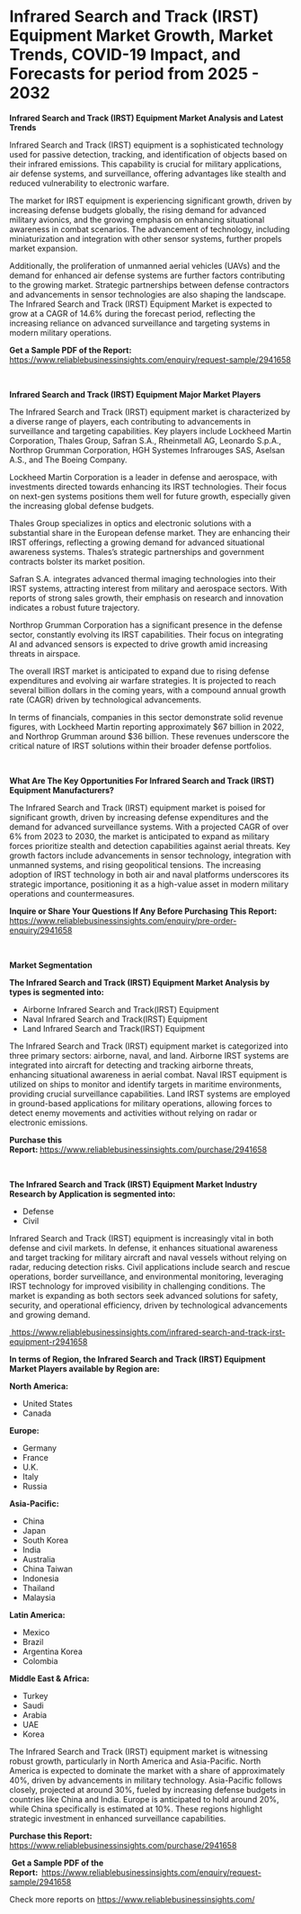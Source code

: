 <p><h1>Infrared Search and Track (IRST) Equipment Market Growth, Market Trends, COVID-19 Impact, and Forecasts for period from 2025 - 2032</h1></p><p><strong>Infrared Search and Track (IRST) Equipment Market Analysis and Latest Trends</strong></p>
<p><p>Infrared Search and Track (IRST) equipment is a sophisticated technology used for passive detection, tracking, and identification of objects based on their infrared emissions. This capability is crucial for military applications, air defense systems, and surveillance, offering advantages like stealth and reduced vulnerability to electronic warfare. </p><p>The market for IRST equipment is experiencing significant growth, driven by increasing defense budgets globally, the rising demand for advanced military avionics, and the growing emphasis on enhancing situational awareness in combat scenarios. The advancement of technology, including miniaturization and integration with other sensor systems, further propels market expansion. </p><p>Additionally, the proliferation of unmanned aerial vehicles (UAVs) and the demand for enhanced air defense systems are further factors contributing to the growing market. Strategic partnerships between defense contractors and advancements in sensor technologies are also shaping the landscape. The Infrared Search and Track (IRST) Equipment Market is expected to grow at a CAGR of 14.6% during the forecast period, reflecting the increasing reliance on advanced surveillance and targeting systems in modern military operations.</p></p>
<p><strong>Get a Sample PDF of the Report:&nbsp;</strong> <a href="https://www.reliablebusinessinsights.com/enquiry/request-sample/2941658?utm_campaign=3003&utm_medium=2&utm_source=Github&utm_content=ia&utm_term=15032025&utm_id=infrared-search-and-track-irst-equipment">https://www.reliablebusinessinsights.com/enquiry/request-sample/2941658</a></p>
<p>&nbsp;</p>
<p><strong>Infrared Search and Track (IRST) Equipment Major Market Players</strong></p>
<p><p>The Infrared Search and Track (IRST) equipment market is characterized by a diverse range of players, each contributing to advancements in surveillance and targeting capabilities. Key players include Lockheed Martin Corporation, Thales Group, Safran S.A., Rheinmetall AG, Leonardo S.p.A., Northrop Grumman Corporation, HGH Systemes Infrarouges SAS, Aselsan A.S., and The Boeing Company.</p><p>Lockheed Martin Corporation is a leader in defense and aerospace, with investments directed towards enhancing its IRST technologies. Their focus on next-gen systems positions them well for future growth, especially given the increasing global defense budgets.</p><p>Thales Group specializes in optics and electronic solutions with a substantial share in the European defense market. They are enhancing their IRST offerings, reflecting a growing demand for advanced situational awareness systems. Thales’s strategic partnerships and government contracts bolster its market position.</p><p>Safran S.A. integrates advanced thermal imaging technologies into their IRST systems, attracting interest from military and aerospace sectors. With reports of strong sales growth, their emphasis on research and innovation indicates a robust future trajectory.</p><p>Northrop Grumman Corporation has a significant presence in the defense sector, constantly evolving its IRST capabilities. Their focus on integrating AI and advanced sensors is expected to drive growth amid increasing threats in airspace.</p><p>The overall IRST market is anticipated to expand due to rising defense expenditures and evolving air warfare strategies. It is projected to reach several billion dollars in the coming years, with a compound annual growth rate (CAGR) driven by technological advancements.</p><p>In terms of financials, companies in this sector demonstrate solid revenue figures, with Lockheed Martin reporting approximately $67 billion in 2022, and Northrop Grumman around $36 billion. These revenues underscore the critical nature of IRST solutions within their broader defense portfolios.</p></p>
<p>&nbsp;</p>
<p><strong>What Are The Key Opportunities For Infrared Search and Track (IRST) Equipment Manufacturers?</strong></p>
<p><p>The Infrared Search and Track (IRST) equipment market is poised for significant growth, driven by increasing defense expenditures and the demand for advanced surveillance systems. With a projected CAGR of over 6% from 2023 to 2030, the market is anticipated to expand as military forces prioritize stealth and detection capabilities against aerial threats. Key growth factors include advancements in sensor technology, integration with unmanned systems, and rising geopolitical tensions. The increasing adoption of IRST technology in both air and naval platforms underscores its strategic importance, positioning it as a high-value asset in modern military operations and countermeasures.</p></p>
<p><strong>Inquire or Share Your Questions If Any Before Purchasing This Report:</strong> <a href="https://www.reliablebusinessinsights.com/enquiry/pre-order-enquiry/2941658?utm_campaign=3003&utm_medium=2&utm_source=Github&utm_content=ia&utm_term=15032025&utm_id=infrared-search-and-track-irst-equipment">https://www.reliablebusinessinsights.com/enquiry/pre-order-enquiry/2941658</a></p>
<p>&nbsp;</p>
<p><strong>Market Segmentation</strong></p>
<p><strong>The Infrared Search and Track (IRST) Equipment Market Analysis by types is segmented into:</strong></p>
<p><ul><li>Airborne Infrared Search and Track(IRST) Equipment</li><li>Naval Infrared Search and Track(IRST) Equipment</li><li>Land Infrared Search and Track(IRST) Equipment</li></ul></p>
<p><p>The Infrared Search and Track (IRST) equipment market is categorized into three primary sectors: airborne, naval, and land. Airborne IRST systems are integrated into aircraft for detecting and tracking airborne threats, enhancing situational awareness in aerial combat. Naval IRST equipment is utilized on ships to monitor and identify targets in maritime environments, providing crucial surveillance capabilities. Land IRST systems are employed in ground-based applications for military operations, allowing forces to detect enemy movements and activities without relying on radar or electronic emissions.</p></p>
<p><strong>Purchase this Report:&nbsp;</strong><a href="https://www.reliablebusinessinsights.com/purchase/2941658?utm_campaign=3003&utm_medium=2&utm_source=Github&utm_content=ia&utm_term=15032025&utm_id=infrared-search-and-track-irst-equipment">https://www.reliablebusinessinsights.com/purchase/2941658</a></p>
<p>&nbsp;</p>
<p><strong>The Infrared Search and Track (IRST) Equipment Market Industry Research by Application is segmented into:</strong></p>
<p><ul><li>Defense</li><li>Civil</li></ul></p>
<p><p>Infrared Search and Track (IRST) equipment is increasingly vital in both defense and civil markets. In defense, it enhances situational awareness and target tracking for military aircraft and naval vessels without relying on radar, reducing detection risks. Civil applications include search and rescue operations, border surveillance, and environmental monitoring, leveraging IRST technology for improved visibility in challenging conditions. The market is expanding as both sectors seek advanced solutions for safety, security, and operational efficiency, driven by technological advancements and growing demand.</p></p>
<p><a href="https://www.reliablebusinessinsights.com/infrared-search-and-track-irst-equipment-r2941658?utm_campaign=3003&utm_medium=2&utm_source=Github&utm_content=ia&utm_term=15032025&utm_id=infrared-search-and-track-irst-equipment">&nbsp;https://www.reliablebusinessinsights.com/infrared-search-and-track-irst-equipment-r2941658</a></p>
<p><strong>In terms of Region, the Infrared Search and Track (IRST) Equipment Market Players available by Region are:</strong></p>
<p>
    <p> <strong> North America: </strong>
        <ul>
            <li>United States</li>
            <li>Canada</li>
        </ul>
        </p> 
    <p> <strong> Europe: </strong>
        <ul>
            <li>Germany</li>
            <li>France</li>
            <li>U.K.</li>
            <li>Italy</li>
            <li>Russia</li>
        </ul>
        </p> 
    <p> <strong> Asia-Pacific: </strong>
        <ul>
            <li>China</li>
            <li>Japan</li>
            <li>South Korea</li>
            <li>India</li>
            <li>Australia</li>
            <li>China Taiwan</li>
            <li>Indonesia</li>
            <li>Thailand</li>
            <li>Malaysia</li>
        </ul>
        </p> 
    <p> <strong> Latin America: </strong>
        <ul>
            <li>Mexico</li>
            <li>Brazil</li>
            <li>Argentina Korea</li>
            <li>Colombia</li>
        </ul>
        </p> 
    <p> <strong> Middle East & Africa: </strong>
        <ul>
            <li>Turkey</li>
            <li>Saudi</li>
            <li>Arabia</li>
            <li>UAE</li>
            <li>Korea</li>
        </ul>
    </p>
    </p>
<p><p>The Infrared Search and Track (IRST) equipment market is witnessing robust growth, particularly in North America and Asia-Pacific. North America is expected to dominate the market with a share of approximately 40%, driven by advancements in military technology. Asia-Pacific follows closely, projected at around 30%, fueled by increasing defense budgets in countries like China and India. Europe is anticipated to hold around 20%, while China specifically is estimated at 10%. These regions highlight strategic investment in enhanced surveillance capabilities.</p></p>
<p><strong>Purchase this Report: </strong><a href="https://www.reliablebusinessinsights.com/purchase/2941658?utm_campaign=3003&utm_medium=2&utm_source=Github&utm_content=ia&utm_term=15032025&utm_id=infrared-search-and-track-irst-equipment">https://www.reliablebusinessinsights.com/purchase/2941658</a></p>
<p>&nbsp;<strong>Get a Sample PDF of the Report:&nbsp;&nbsp;</strong><a href="https://www.reliablebusinessinsights.com/enquiry/request-sample/2941658?utm_campaign=3003&utm_medium=2&utm_source=Github&utm_content=ia&utm_term=15032025&utm_id=infrared-search-and-track-irst-equipment">https://www.reliablebusinessinsights.com/enquiry/request-sample/2941658</a></p>
<p><strong></strong></p>
<p>Check more reports on <a href="https://www.reliablebusinessinsights.com/?utm_campaign=3003&utm_medium=2&utm_source=Github&utm_content=ia&utm_term=15032025&utm_id=infrared-search-and-track-irst-equipment">https://www.reliablebusinessinsights.com/</a></p>